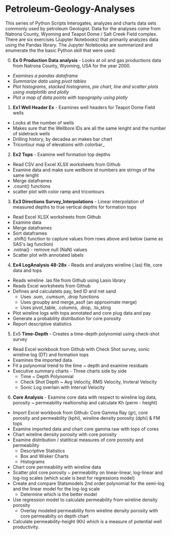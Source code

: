 # Petroleum-Geology-Analyses
This series of Python Scripts Interogates, analyzes and charts data sets commonly used by petroleum Geologist. Data for the analyses come from Natrona County, Wyoming and Teapot Dome / Salt Creek Field complex. There are six exercises (Jupyter Notebooks) that primarily analyzes data using the Pandas library. The Jupyter Notebooks are summarized and enumerate the the basic Python skill that were used:

0. **Ex 0 Production Data analysis** - Looks at oil and gas productions data from Natrona County, Wyoming, USA for the year 2000.
- _Examines a pandas dataframe_
- _Summarize data using pivot tables_
- _Plot histograms, stacked histograms, pie chart, line and scatter plots using matplotlib and plotly_
- _Plot a map of data points with topography using plotly_
1. **Ex1 Well Header Ex** - Examines well headers for Teapot Dome Field wells
- Looks at the number of wells
- Makes sure that the Wellbore IDs are all the same lenght and the number of sidetrack wells
- Drilling history, by decadea an makes bar chart
- Tricontour map of elevations with colorbar_
2. **Ex2 Tops** - Examine well formation top depths
- Read CSV and Excel XLSX worksheets from Github
- Examine data and make sure wellbore id numbers are strings of the same lenght
- Merge dataframes
- .count() functions
- scatter plot with color ramp and tricontours
3. **Ex3 Directions Survey_Interpolations** - Linear interpolation of measured depths to true vertical depths for formation tops
- Read Excel XLSX worksheets from Github
- Examine data
- Merge dataframes
- Sort dataframes
- .shift() function to capture values from rows above and below (same as SAS's lag function)
- .notna() - remove null (NaN) values
- Scatter plot with annotated labels
4. **Ex4 LogAnalysis 48-28x** - Reads and analyzes wireline (.las) file, core data and tops
- Reads wireline .las file from Github using Lasio library
- Reads Excel worksheets from Github
- Defines and calculatets pay, bed ID and net sand
  - Uses .sum, .cumsum, .drop functions
  - Uses groupby and merge_asof (an approximate merge)
  - Uses pivot_table, .columns, .drop, .to_sting
- Plot wireline logs with tops annotated and core plug data and pay
- Generate a probability distribution for core porosity
- Report descriptive statistics 
5. Ex5 **Time-Depth** - Creates a time-depth polynomial using check-shot survey
- Read Excel workbook from Github with Check Shot survey, sonic wireline log (DT) and formation tops
- Examines the imported data
- Fit a polynomial trend to the time ~ depth and examine residuals
- Executive summary charts - Three charts side by side
  - Time ~ Depth Polynomial
  - Check Shot Depth ~ Avg Velocity, RMS Velocity, Invteral Velocity
  - Sonic Log overlain with Interval Velocity
6. **Core Analysis** - Examine core data with respect to wireline log data, porosity ~ permeability realtionship and calculate Kh (perm - height)
- Import Excel workbook from Github: Core Gamma Ray (gr), core porosity and permeability (kphi), wireline density porosity (dphi) & FM tops
- Examine imported data and chart core gamma raw with tops of cores
- Chart wireline density porosity with core porosity
- Examine distribution / statitical measures of core porosity and permeability
  - Descriptive Statistics
  - Box and Wisker Charts
  - Histograms
- Chart core permeability with wireline data
- Scatter plot core porosity ~ permeability on linear-linear, log-linear and log-log scales (which scale is best for regressions model)
- Create and compare Statsmodels 2nd order polynomial for the semi-log and the linear model for the log-log scale
  - Determine which is the better model
- Use regression model to calculate permeability from wireline density porosity
  - Overlay modeled permeability form wireline density porosity with core permeabilty on depth chart
- Calculate permeability-height (Kh) which is a measure of potential well productivity. 
